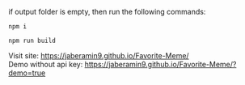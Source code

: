 if output folder is empty, then run the following commands:
```
npm i
``` 
```
npm run build
```
Visit site: https://jaberamin9.github.io/Favorite-Meme/ \
Demo without api key: https://jaberamin9.github.io/Favorite-Meme/?demo=true
